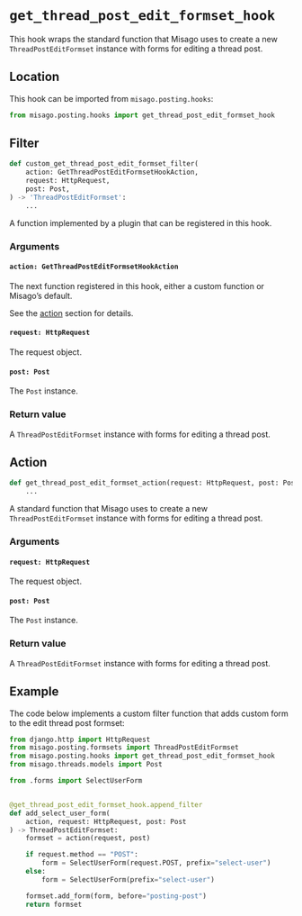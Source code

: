# `get_thread_post_edit_formset_hook`

This hook wraps the standard function that Misago uses to create a new `ThreadPostEditFormset` instance with forms for editing a thread post.


## Location

This hook can be imported from `misago.posting.hooks`:

```python
from misago.posting.hooks import get_thread_post_edit_formset_hook
```


## Filter

```python
def custom_get_thread_post_edit_formset_filter(
    action: GetThreadPostEditFormsetHookAction,
    request: HttpRequest,
    post: Post,
) -> 'ThreadPostEditFormset':
    ...
```

A function implemented by a plugin that can be registered in this hook.


### Arguments

#### `action: GetThreadPostEditFormsetHookAction`

The next function registered in this hook, either a custom function or Misago’s default.

See the [action](#action) section for details.


#### `request: HttpRequest`

The request object.


#### `post: Post`

The `Post` instance.


### Return value

A `ThreadPostEditFormset` instance with forms for editing a thread post.


## Action

```python
def get_thread_post_edit_formset_action(request: HttpRequest, post: Post) -> 'ThreadPostEditFormset':
    ...
```

A standard function that Misago uses to create a new `ThreadPostEditFormset` instance with forms for editing a thread post.


### Arguments

#### `request: HttpRequest`

The request object.


#### `post: Post`

The `Post` instance.


### Return value

A `ThreadPostEditFormset` instance with forms for editing a thread post.


## Example

The code below implements a custom filter function that adds custom form to the edit thread post formset:

```python
from django.http import HttpRequest
from misago.posting.formsets import ThreadPostEditFormset
from misago.posting.hooks import get_thread_post_edit_formset_hook
from misago.threads.models import Post

from .forms import SelectUserForm


@get_thread_post_edit_formset_hook.append_filter
def add_select_user_form(
    action, request: HttpRequest, post: Post
) -> ThreadPostEditFormset:
    formset = action(request, post)

    if request.method == "POST":
        form = SelectUserForm(request.POST, prefix="select-user")
    else:
        form = SelectUserForm(prefix="select-user")

    formset.add_form(form, before="posting-post")
    return formset
```